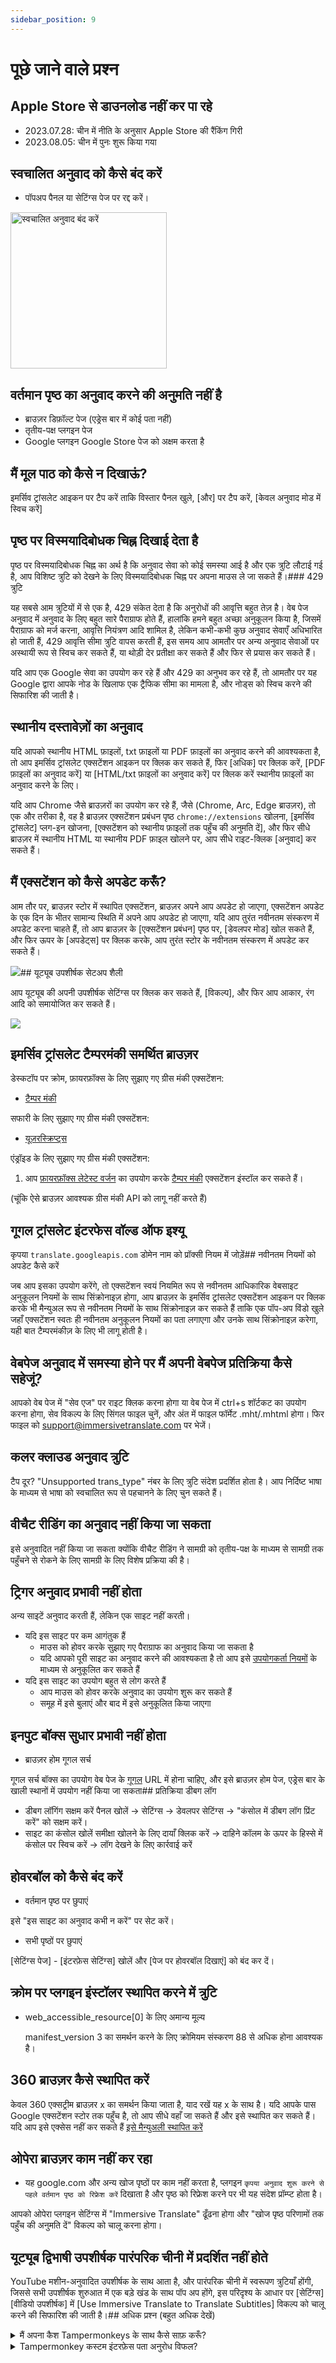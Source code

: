 ```yaml
---
sidebar_position: 9
---
```


# पूछे जाने वाले प्रश्न

## Apple Store से डाउनलोड नहीं कर पा रहे

- 2023.07.28: चीन में नीति के अनुसार Apple Store की रैंकिंग गिरी
- 2023.08.05: चीन में पुनः शुरू किया गया

## स्वचालित अनुवाद को कैसे बंद करें

- पॉपअप पैनल या सेटिंग्स पेज पर रद्द करें।

<img src="https://s.immersivetranslate.com/assets/turn_off_automatic_translation_en.jpeg" alt="स्वचालित अनुवाद बंद करें" width="250" />

<!-- - या बदलें: सेटिंग्स पेज के माध्यम से

![](https://github.com/immersive-translate/immersive-translate/assets/62473795/d33ac7c0-a47b-4901-b5f6-c6a991164dc0) -->

## वर्तमान पृष्ठ का अनुवाद करने की अनुमति नहीं है

- ब्राउज़र डिफ़ॉल्ट पेज (एड्रेस बार में कोई पता नहीं)
- तृतीय-पक्ष प्लगइन पेज
- Google प्लगइन Google Store पेज को अक्षम करता है

## मैं मूल पाठ को कैसे न दिखाऊं?

इमर्सिव ट्रांसलेट आइकन पर टैप करें ताकि विस्तार पैनल खुले, [और] पर टैप करें, [केवल अनुवाद मोड में स्विच करें]

## पृष्ठ पर विस्मयादिबोधक चिह्न दिखाई देता है

पृष्ठ पर विस्मयादिबोधक चिह्न का अर्थ है कि अनुवाद सेवा को कोई समस्या आई है और एक त्रुटि लौटाई गई है, आप विशिष्ट त्रुटि को देखने के लिए विस्मयादिबोधक चिह्न पर अपना माउस ले जा सकते हैं।### 429 त्रुटि

यह सबसे आम त्रुटियों में से एक है, 429 संकेत देता है कि अनुरोधों की आवृत्ति बहुत तेज़ है। वेब पेज अनुवाद में अनुवाद के लिए बहुत सारे पैराग्राफ होते हैं, हालांकि हमने बहुत अच्छा अनुकूलन किया है, जिसमें पैराग्राफ को मर्ज करना, आवृत्ति नियंत्रण आदि शामिल है, लेकिन कभी-कभी कुछ अनुवाद सेवाएँ अधिभारित हो जाती हैं, 429 आवृत्ति सीमा त्रुटि वापस करती हैं, इस समय आप आमतौर पर अन्य अनुवाद सेवाओं पर अस्थायी रूप से स्विच कर सकते हैं, या थोड़ी देर प्रतीक्षा कर सकते हैं और फिर से प्रयास कर सकते हैं।

यदि आप एक Google सेवा का उपयोग कर रहे हैं और 429 का अनुभव कर रहे हैं, तो आमतौर पर यह Google द्वारा आपके नोड के खिलाफ एक ट्रैफिक सीमा का मामला है, और नोड्स को स्विच करने की सिफारिश की जाती है।

## स्थानीय दस्तावेज़ों का अनुवाद

यदि आपको स्थानीय HTML फ़ाइलों, txt फ़ाइलों या PDF फ़ाइलों का अनुवाद करने की आवश्यकता है, तो आप इमर्सिव ट्रांसलेट एक्सटेंशन आइकन पर क्लिक कर सकते हैं, फिर [अधिक] पर क्लिक करें, [PDF फ़ाइलों का अनुवाद करें] या [HTML/txt फ़ाइलों का अनुवाद करें] पर क्लिक करें स्थानीय फ़ाइलों का अनुवाद करने के लिए।

यदि आप Chrome जैसे ब्राउज़रों का उपयोग कर रहे हैं, जैसे (Chrome, Arc, Edge ब्राउज़र), तो एक और तरीका है, वह है ब्राउज़र एक्सटेंशन प्रबंधन पृष्ठ `chrome://extensions` खोलना, [इमर्सिव ट्रांसलेट] प्लग-इन खोजना, [एक्सटेंशन को स्थानीय फ़ाइलों तक पहुँच की अनुमति दें], और फिर सीधे ब्राउज़र में स्थानीय HTML या स्थानीय PDF फ़ाइल खोलने पर, आप सीधे राइट-क्लिक [अनुवाद] कर सकते हैं।

## मैं एक्सटेंशन को कैसे अपडेट करूँ?

आम तौर पर, ब्राउज़र स्टोर में स्थापित एक्सटेंशन, ब्राउज़र अपने आप अपडेट हो जाएगा, एक्सटेंशन अपडेट के एक दिन के भीतर सामान्य स्थिति में अपने आप अपडेट हो जाएगा, यदि आप तुरंत नवीनतम संस्करण में अपडेट करना चाहते हैं, तो आप ब्राउज़र के [एक्सटेंशन प्रबंधन] पृष्ठ पर, [डेवलपर मोड] खोल सकते हैं, और फिर ऊपर के [अपडेट्स] पर क्लिक करके, आप तुरंत स्टोर के नवीनतम संस्करण में अपडेट कर सकते हैं।

![](/assets/docs/doc-assets/update-extension.png)## यूट्यूब उपशीर्षक सेटअप शैली

आप यूट्यूब की अपनी उपशीर्षक सेटिंग्स पर क्लिक कर सकते हैं, [विकल्प], और फिर आप आकार, रंग आदि को समायोजित कर सकते हैं।

![](https://s.immersivetranslate.com/assets/youtube_subtitle_options2_en.jpeg)

## इमर्सिव ट्रांसलेट टैम्परमंकी समर्थित ब्राउज़र

डेस्कटॉप पर क्रोम, फ़ायरफ़ॉक्स के लिए सुझाए गए ग्रीस मंकी एक्सटेंशन:

- [टैम्पर मंकी](https://www.tampermonkey.net/)

सफारी के लिए सुझाए गए ग्रीस मंकी एक्सटेंशन:

- [यूज़रस्क्रिप्ट्स](https://itunes.apple.com/us/app/userscripts/id1463298887)

<!-- > यदि सफारी में [स्टे](https://apps.apple.com/cn/app/stay-safari%E6%B5%8F%E8%A7%88%E5%99%A8%E4%BC%B4%E4%BE%A3/id1591620171) का उपयोग कर रहे हैं, तो कृपया स्टे के अपने स्टोर से सीधे इमर्सिव ट्रांसलेट ऑप्टिमाइज़ेशन स्क्रिप्ट को डाउनलोड करने के लिए खोजें (विशेष रूप से स्टे के लिए अनुकूलित) -->

एंड्रॉइड के लिए सुझाए गए ग्रीस मंकी एक्सटेंशन:

1. आप [फ़ायरफ़ॉक्स लेटेस्ट वर्जन](https://www.mozilla.org/firefox/browsers/mobile/android/) का उपयोग करके [टैम्पर मंकी](https://www.tampermonkey.net/) एक्सटेंशन इंस्टॉल कर सकते हैं।

<!-- 2. आप [X ब्राउज़र](https://www.xbext.com/?ref=immersive-translate) का भी सीधे उपयोग कर सकते हैं, इंस्टॉलेशन के बाद, सीधे [इमर्सिव ट्रांसलेट टैम्परमंकी एड्रेस](https://download.immersivetranslate.com/immersive-translate.user.js) को खोलकर इसे इंस्टॉल करें! -->

<!-- ज्ञात असमर्थित ग्रीस मंकी एक्सटेंशन:

- एंड्रॉइड वाया ब्राउज़र
- iOS अलूक ब्राउज़र -->

(चूंकि ऐसे ब्राउज़र आवश्यक ग्रीस मंकी API को लागू नहीं करते हैं)

## गूगल ट्रांसलेट इंटरफेस वॉल्ड ऑफ इश्यू

कृपया `translate.googleapis.com` डोमेन नाम को प्रॉक्सी नियम में जोड़ें## नवीनतम नियमों को अपडेट कैसे करें

जब आप इसका उपयोग करेंगे, तो एक्सटेंशन स्वयं नियमित रूप से नवीनतम आधिकारिक वेबसाइट अनुकूलन नियमों के साथ सिंक्रोनाइज़ होगा, आप ब्राउज़र के इमर्सिव ट्रांसलेट एक्सटेंशन आइकन पर क्लिक करके भी मैन्युअल रूप से नवीनतम नियमों के साथ सिंक्रोनाइज़ कर सकते हैं ताकि एक पॉप-अप विंडो खुले जहाँ एक्सटेंशन स्वतः ही नवीनतम अनुकूलन नियमों का पता लगाएगा और उनके साथ सिंक्रोनाइज़ करेगा, यही बात टैम्परमंकीज़ के लिए भी लागू होती है।

## वेबपेज अनुवाद में समस्या होने पर मैं अपनी वेबपेज प्रतिक्रिया कैसे सहेजूं?

आपको वेब पेज में "सेव एज" पर राइट क्लिक करना होगा या वेब पेज में ctrl+s शॉर्टकट का उपयोग करना होगा, सेव विकल्प के लिए सिंगल फाइल चुनें, और अंत में फाइल फॉर्मेट .mht/.mhtml होगा। फिर फाइल को support@immersivetranslate.com पर भेजें।

<!-- ![save mht](/assets/save_mht.png) -->

## कलर क्लाउड अनुवाद त्रुटि

टैप दूर? "Unsupported trans_type" नंबर के लिए त्रुटि संदेश प्रदर्शित होता है। आप निर्दिष्ट भाषा के माध्यम से भाषा को स्वचालित रूप से पहचानने के लिए चुन सकते हैं।

## वीचैट रीडिंग का अनुवाद नहीं किया जा सकता

इसे अनुवादित नहीं किया जा सकता क्योंकि वीचैट रीडिंग ने सामग्री को तृतीय-पक्ष के माध्यम से सामग्री तक पहुँचने से रोकने के लिए सामग्री के लिए विशेष प्रक्रिया की है।
## ट्रिगर अनुवाद प्रभावी नहीं होता

अन्य साइटें अनुवाद करती हैं, लेकिन एक साइट नहीं करती।

- यदि इस साइट पर कम आगंतुक हैं
  - माउस को होवर करके सुझाए गए पैराग्राफ का अनुवाद किया जा सकता है
  - यदि आपको पूरी साइट का अनुवाद करने की आवश्यकता है तो आप इसे [उपयोगकर्ता नियमों](/docs/advanced/#user-rules) के माध्यम से अनुकूलित कर सकते हैं
- यदि इस साइट का उपयोग बहुत से लोग करते हैं
  - आप माउस को होवर करके अनुवाद का उपयोग शुरू कर सकते हैं
  - समूह में इसे बुलाएं और बाद में इसे अनुकूलित किया जाएगा

## इनपुट बॉक्स सुधार प्रभावी नहीं होता

- ब्राउज़र होम गूगल सर्च

गूगल सर्च बॉक्स का उपयोग वेब पेज के [गूगल](https://www.google.com/) URL में होना चाहिए, और इसे ब्राउज़र होम पेज, एड्रेस बार के खाली स्थानों में उपयोग नहीं किया जा सकता## प्रतिक्रिया डीबग लॉग

- डीबग लॉगिंग सक्षम करें
  पैनल खोलें -> सेटिंग्स -> डेवलपर सेटिंग्स -> "कंसोल में डीबग लॉग प्रिंट करें" को सक्षम करें।
- साइट का कंसोल खोलें
  समीक्षा खोलने के लिए दायाँ क्लिक करें -> दाहिने कॉलम के ऊपर के हिस्से में कंसोल पर स्विच करें -> लॉग देखने के लिए कार्रवाई करें

## होवरबॉल को कैसे बंद करें

- वर्तमान पृष्ठ पर छुपाएं

इसे "इस साइट का अनुवाद कभी न करें" पर सेट करें।

- सभी पृष्ठों पर छुपाएं

[सेटिंग्स पेज] - [इंटरफ़ेस सेटिंग्स] खोलें और [पेज पर होवरबॉल दिखाएं] को बंद कर दें।

## क्रोम पर प्लगइन इंस्टॉलर स्थापित करने में त्रुटि

- web_accessible_resource[0] के लिए अमान्य मूल्य

  manifest_version 3 का समर्थन करने के लिए क्रोमियम संस्करण 88 से अधिक होना आवश्यक है।

## 360 ब्राउज़र कैसे स्थापित करें

केवल 360 एक्सट्रीम ब्राउज़र x का समर्थन किया जाता है, याद रखें यह x के साथ है। यदि आपके पास Google एक्सटेंशन स्टोर तक पहुँच है, तो आप सीधे वहाँ जा सकते हैं और इसे स्थापित कर सकते हैं। यदि आप इसे एक्सेस नहीं कर सकते हैं [इसे मैन्युअली स्थापित करें](/docs/installation/#manual-installation-to-keep-track-of-the-latest-development-features)

## ओपेरा ब्राउज़र काम नहीं कर रहा

- यह google.com और अन्य खोज पृष्ठों पर काम नहीं करता है, प्लगइन `कृपया अनुवाद शुरू करने से पहले वर्तमान पृष्ठ को रिफ्रेश करें` दिखाता है और पृष्ठ को रिफ्रेश करने पर भी यह संदेश प्रॉम्प्ट होता है।

आपको ओपेरा प्लगइन सेटिंग्स में "Immersive Translate" ढूँढना होगा और "खोज पृष्ठ परिणामों तक पहुँच की अनुमति दें" विकल्प को चालू करना होगा।

<!-- ![](/assets/opera-allow-search.png) -->

## यूट्यूब द्विभाषी उपशीर्षक पारंपरिक चीनी में प्रदर्शित नहीं होते

YouTube मशीन-अनुवादित उपशीर्षक के साथ आता है, और पारंपरिक चीनी में स्वरूपण त्रुटियाँ होंगी, जिससे सभी उपशीर्षक शुरुआत में एक बड़े खंड के साथ पॉप अप होंगे, इस परिदृश्य के आधार पर [सेटिंग्स] [वीडियो उपशीर्षक] में [Use Immersive Translate to Translate Subtitles] विकल्प को चालू करने की सिफारिश की जाती है।## अधिक प्रश्न (बहुत अधिक देखें)

<details>
<summary>मैं अपना कैश Tampermonkeys के साथ कैसे साफ़ करूँ?</summary>
<p>
Tampermonkeys की API सीमा के कारण, Immersive Translate Tampermonkeys का कैश संबंधित वेबसाइट के कैश में सहेजा जाएगा, इसलिए यदि आप इसे साफ़ करना चाहते हैं, तो आप अपने ब्राउज़र में संबंधित वेबसाइट के डेवलपर टूल्स पैनल को खोल सकते हैं और फिर उस वेबसाइट के कैश को साफ़ कर सकते हैं।
</p>
</details>

<details>
<summary>Tampermonkey कस्टम इंटरफ़ेस पता अनुरोध विफल?</summary>
<p>
Tampermonkeys की आवश्यकता है कि स्क्रिप्ट से सभी अनुरोधों को स्क्रिप्ट की शुरुआत में अनुमतियों की घोषणा करनी चाहिए, उदाहरण के लिए: `@connect api.google.com`, इसलिए यदि आपको डिफ़ॉल्ट नहीं होने वाले नए डोमेन नाम को जोड़ने की आवश्यकता है, तो कृपया इसे Tampermonkey की शुरुआत में अन्य डोमेन नाम की तरह घोषित करें।
</p>
</details>